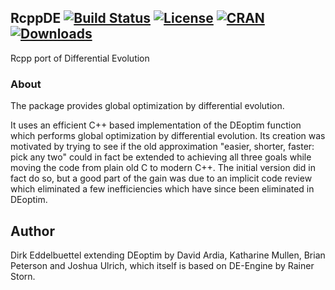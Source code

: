 ## RcppDE [![Build Status](https://travis-ci.org/eddelbuettel/rcppde.svg)](https://travis-ci.org/eddelbuettel/rcppde) [![License](http://img.shields.io/badge/license-GPL%20%28%3E=%202%29-brightgreen.svg?style=flat)](http://www.gnu.org/licenses/gpl-2.0.html) [![CRAN](http://www.r-pkg.org/badges/version/RcppDE)](http://cran.rstudio.com/package=RcppDE) [![Downloads](http://cranlogs.r-pkg.org/badges/RcppDE?color=brightgreen)](http://www.r-pkg.org/pkg/RcppDE)

Rcpp port of Differential Evolution

### About

The package provides global optimization by differential evolution.

It uses an efficient C++ based implementation of the DEoptim
function which performs global optimization by differential evolution.  Its
creation was motivated by trying to see if the old approximation "easier,
shorter, faster: pick any two" could in fact be extended to achieving all
three goals while moving the code from plain old C to modern C++.  The
initial version did in fact do so, but a good part of the gain was due to an
implicit code review which eliminated a few inefficiencies which have since
been eliminated in DEoptim.

## Author 

Dirk Eddelbuettel extending DEoptim by David Ardia, Katharine Mullen, Brian
Peterson and Joshua Ulrich, which itself is based on DE-Engine by Rainer
Storn.
